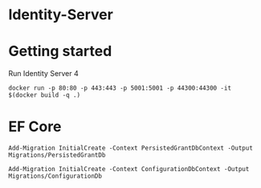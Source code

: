 # Identity-Server


# Getting started

Run Identity Server 4

```
docker run -p 80:80 -p 443:443 -p 5001:5001 -p 44300:44300 -it $(docker build -q .)
```



# EF Core


```
Add-Migration InitialCreate -Context PersistedGrantDbContext -Output Migrations/PersistedGrantDb

Add-Migration InitialCreate -Context ConfigurationDbContext -Output Migrations/ConfigurationDb
```
